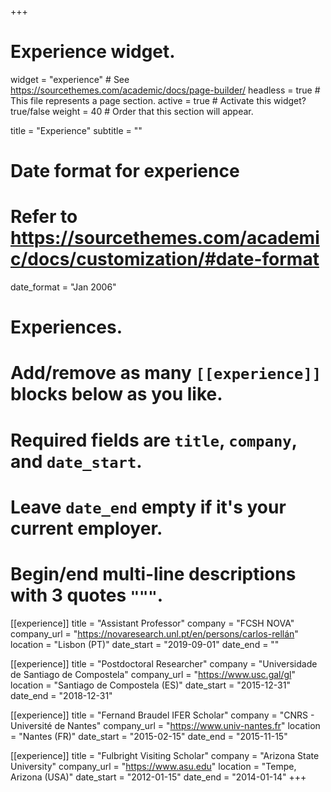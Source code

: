 +++
# Experience widget.
widget = "experience"  # See https://sourcethemes.com/academic/docs/page-builder/
headless = true  # This file represents a page section.
active = true  # Activate this widget? true/false
weight = 40  # Order that this section will appear.

title = "Experience"
subtitle = ""

# Date format for experience
#   Refer to https://sourcethemes.com/academic/docs/customization/#date-format
date_format = "Jan 2006"

# Experiences.
#   Add/remove as many `[[experience]]` blocks below as you like.
#   Required fields are `title`, `company`, and `date_start`.
#   Leave `date_end` empty if it's your current employer.
#   Begin/end multi-line descriptions with 3 quotes `"""`.

[[experience]]
  title = "Assistant Professor"
  company = "FCSH NOVA"
  company_url = "https://novaresearch.unl.pt/en/persons/carlos-rellán"
  location = "Lisbon (PT)"
  date_start = "2019-09-01"
  date_end = ""

[[experience]]
  title = "Postdoctoral Researcher"
  company = "Universidade de Santiago de Compostela"
  company_url = "https://www.usc.gal/gl"
  location = "Santiago de Compostela (ES)"
  date_start = "2015-12-31"
  date_end = "2018-12-31"

[[experience]]
  title = "Fernand Braudel IFER Scholar"
  company = "CNRS - Université de Nantes"
  company_url = "https://www.univ-nantes.fr"
  location = "Nantes (FR)"
  date_start = "2015-02-15"
  date_end = "2015-11-15"

[[experience]]
  title = "Fulbright Visiting Scholar"
  company = "Arizona State University"
  company_url = "https://www.asu.edu"
  location = "Tempe, Arizona (USA)"
  date_start = "2012-01-15"
  date_end = "2014-01-14"
+++
